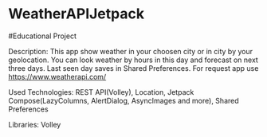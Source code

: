 # WeatherAPIJetpack
#Educational Project

Description: This app show weather in your choosen city or in city by your geolocation. 
You can look weather by hours in this day and forecast on next three days. Last seen day saves in Shared Preferences.
For request app use https://www.weatherapi.com/

Used Technologies: REST API(Volley), Location, Jetpack Compose(LazyColumns, AlertDialog, AsyncImages and more), Shared Preferences

Libraries: Volley
